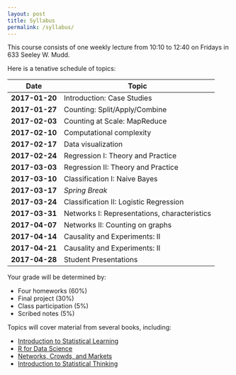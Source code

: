 ```yaml
---
layout: post
title: Syllabus
permalink: /syllabus/
---
```


This course consists of one weekly lecture from 10:10 to 12:40 on Fridays in 633 Seeley W. Mudd.

Here is a tenative schedule of topics:

|Date|Topic|
|----|-----|
|**2017-01-20**| Introduction: Case Studies |
|**2017-01-27**| Counting: Split/Apply/Combine |
|**2017-02-03**| Counting at Scale: MapReduce |
|**2017-02-10**| Computational complexity |
|**2017-02-17**| Data visualization |
|**2017-02-24**| Regression I: Theory and Practice |
|**2017-03-03**| Regression II: Theory and Practice |
|**2017-03-10**| Classification I: Naive Bayes |
|**2017-03-17**| *Spring Break*|
|**2017-03-24**| Classification II: Logistic Regression |
|**2017-03-31**| Networks I: Representations, characteristics |
|**2017-04-07**| Networks II: Counting on graphs |
|**2017-04-14**| Causality and Experiments: II |
|**2017-04-21**| Causality and Experiments: II |
|**2017-04-28**| Student Presentations|

Your grade will be determined by:
* Four homeworks (60%)
* Final project (30%)
* Class participation (5%)
* Scribed notes (5%)

Topics will cover material from several books, including:
* [Introduction to Statistical Learning](http://www-bcf.usc.edu/~gareth/ISL/)
* [R for Data Science](http://r4ds.had.co.nz/)
* [Networks, Crowds, and Markets](http://www.cs.cornell.edu/home/kleinber/networks-book/)
* [Introduction to Statistical Thinking](http://pluto.huji.ac.il/~msby/StatThink/index.html)
